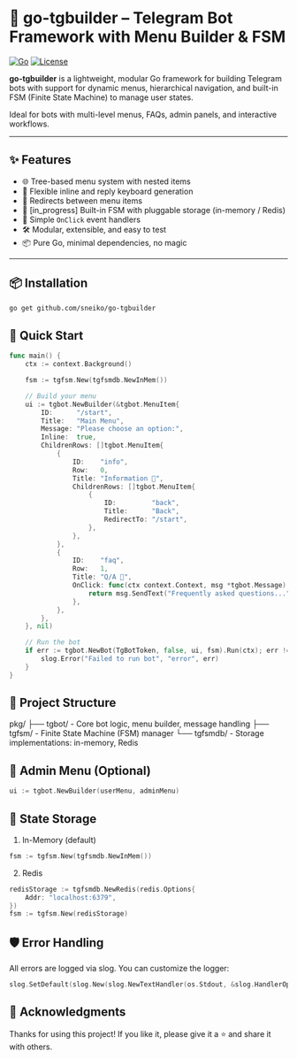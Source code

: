 # 🤖 go-tgbuilder – Telegram Bot Framework with Menu Builder & FSM

[![Go](https://img.shields.io/badge/Go-1.21+-007d9c?logo=go&logoColor=white)](https://golang.org)
[![License](https://img.shields.io/github/license/sneiko/go-tgbuilder)](https://github.com/sneiko/go-tgbuilder/blob/main/LICENSE)

**go-tgbuilder** is a lightweight, modular Go framework for building Telegram bots with support for dynamic menus, hierarchical navigation, and built-in FSM (Finite State Machine) to manage user states.

Ideal for bots with multi-level menus, FAQs, admin panels, and interactive workflows.

---

## ✨ Features

- 🌐 Tree-based menu system with nested items
- 🔘 Flexible inline and reply keyboard generation
- 🔗 Redirects between menu items
- 🧠 [in_progress] Built-in FSM with pluggable storage (in-memory / Redis) 
- 🔌 Simple `OnClick` event handlers
- 🛠️ Modular, extensible, and easy to test
- 📦 Pure Go, minimal dependencies, no magic

---

## 📦 Installation

```bash
go get github.com/sneiko/go-tgbuilder
```

## 🚀 Quick Start

```go
func main() {
	ctx := context.Background()

	fsm := tgfsm.New(tgfsmdb.NewInMem())

	// Build your menu
	ui := tgbot.NewBuilder(&tgbot.MenuItem{
		ID:      "/start",
		Title:   "Main Menu",
		Message: "Please choose an option:",
		Inline:  true,
		ChildrenRows: []tgbot.MenuItem{
			{
				ID:    "info",
				Row:   0,
				Title: "Information 🚀",
				ChildrenRows: []tgbot.MenuItem{
					{
						ID:         "back",
						Title:      "Back",
						RedirectTo: "/start",
					},
				},
			},
			{
				ID:    "faq",
				Row:   1,
				Title: "Q/A 🚀",
				OnClick: func(ctx context.Context, msg *tgbot.Message) error {
					return msg.SendText("Frequently asked questions...")
				},
			},
		},
	}, nil)

	// Run the bot
	if err := tgbot.NewBot(TgBotToken, false, ui, fsm).Run(ctx); err != nil {
		slog.Error("Failed to run bot", "error", err)
	}
}
```

## 📂 Project Structure 

pkg/
├── tgbot/        - Core bot logic, menu builder, message handling
├── tgfsm/        - Finite State Machine (FSM) manager
└── tgfsmdb/      - Storage implementations: in-memory, Redis


## 🔐 Admin Menu (Optional) 
```go
ui := tgbot.NewBuilder(userMenu, adminMenu)
```

## 💾 State Storage
1. In-Memory (default)
```go
fsm := tgfsm.New(tgfsmdb.NewInMem())
```

2. Redis
```go
redisStorage := tgfsmdb.NewRedis(redis.Options{
	Addr: "localhost:6379",
})
fsm := tgfsm.New(redisStorage)
```   

## 🛡️ Error Handling

All errors are logged via slog. You can customize the logger: 
```go
slog.SetDefault(slog.New(slog.NewTextHandler(os.Stdout, &slog.HandlerOptions{Level: slog.LevelDebug})))
```

## 🙌 Acknowledgments

Thanks for using this project!
If you like it, please give it a ⭐ and share it with others. 